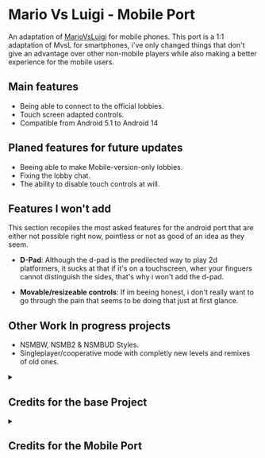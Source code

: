 # Mario Vs Luigi - Mobile Port

An adaptation of [MarioVsLuigi](https://github.com/ipodtouch0218/NSMB-MarioVsLuigi) for mobile phones. This port is a 1:1 adaptation of MvsL for smartphones, i've only changed things that don't give an advantage over other non-mobile players while also making a better experience for the mobile users.

## Main features
- Being able to connect to the official lobbies.
- Touch screen adapted controls.
- Compatible from Android 5.1 to Android 14 


## Planed features for future updates
- Beeing able to make Mobile-version-only lobbies.
- Fixing the lobby chat.
- The ability to disable touch controls at will.

## Features I won't add 
This section recopiles the most asked features for the android port that are
either not possible right now, pointless or not as good of an idea as they seem.

- **D-Pad**: Although the d-pad is the predilected way to play 2d platformers, it sucks at that if it's on a touchscreen, wher your finguers cannot distinguish the sides, that's why i won't add the d-pad.

- **Movable/resizeable controls**: If im beeing honest, i don't really want to go through the pain that seems to be doing that just at first glance.

## Other Work In progress projects
- NSMBW, NSMB2 & NSMBUD Styles.
- Singleplayer/cooperative mode with completly new levels and remixes of old ones.

<details>
  <summary><h2>Credits for the base Project</h2></summary>

### Original Content:
* New Super Mario Bros.
* New Super Mario Bros. Wii
* Super Mario Maker 2

### Contributors:
* [@ipodtouch0218](https://github.com/ipodtouch0218)
* @GradedWarrior
* [@TheMoogle](https://github.com/TheMoogle)
* [@Skillz](https://github.com/Skillz808)
* [@skarph](https://github.com/skarph)
* [@Zest](https://github.com/zestydevy)
* [@kittenchilly](https://github.com/kittenchilly)
* [@Amy54Desu](https://github.com/Amy54Desu)
* [@Kraken](https://github.com/KrakHub)
* [@ShadowWalker13](https://github.com/ShadowWalker13)
* [@GithubSPerez](https://github.com/GithubSPerez)
  
### QA Testing:
* TheCyVap
* Shadow_Walker13
  
### Level Design:
* Skarph
* TheCyVap
* mindnomad
 
### Rippers:
  
* Demon2Warrier (Background)
* VentureSonic (Background)
* Poudink (Tiles)
* Someone (Tiles)
* Hiccup (Tiles)
* Jouv (Tiles)
* Symbolcom (Enemies)
* Mr. C (Enemies)
* Ragey (Enemies)
* Technokami (Enemies)
* A Refracted Swindler (UI)
* Treeki (UI)
* Double S (Models)
* KartMakerBrosU (Models)
* TeridaxXDOO1 (Models)
* Skarph (Models/Sound)
* LukeWarnut (Sound)
* Luke Hackett (Sound)
* mindnomad (Sound)

</details>


<details>
  <summary><h2>Credits for the Mobile Port</h2></summary>

### All:

- Mark19 (Wark19)

</details>
